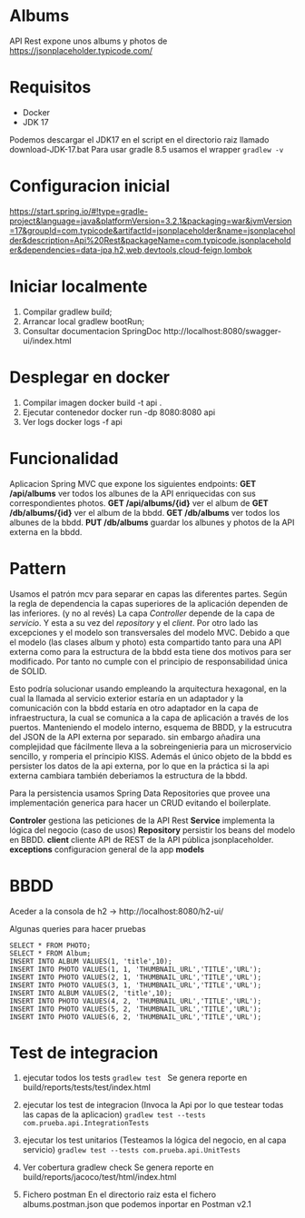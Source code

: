 # Albums
API Rest expone unos albums y photos de https://jsonplaceholder.typicode.com/

# Requisitos
- Docker
- JDK 17 

Podemos descargar el JDK17 en el script en el directorio raiz llamado download-JDK-17.bat
Para usar gradle 8.5 usamos el wrapper ```gradlew -v```

# Configuracion inicial
https://start.spring.io/#!type=gradle-project&language=java&platformVersion=3.2.1&packaging=war&jvmVersion=17&groupId=com.typicode&artifactId=jsonplaceholder&name=jsonplaceholder&description=Api%20Rest&packageName=com.typicode.jsonplaceholder&dependencies=data-jpa,h2,web,devtools,cloud-feign,lombok

# Iniciar localmente
1. Compilar
gradlew build;
2. Arrancar local
gradlew bootRun;
3. Consultar documentacion SpringDoc
http://localhost:8080/swagger-ui/index.html

# Desplegar en docker
1. Compilar imagen
docker build -t api . 
2. Ejecutar contenedor
docker run -dp 8080:8080 api
3. Ver logs
docker logs -f api

# Funcionalidad
Aplicacion Spring MVC que expone los siguientes endpoints:
**GET /api/albums** ver todos los albunes de la API enriquecidas con sus correspondientes photos.
**GET /api/albums/{id}** ver el album de
**GET /db/albums/{id}** ver el album de la bbdd.
**GET /db/albums** ver todos los albunes de la bbdd.
**PUT /db/albums** guardar los albunes y photos de la API externa en la bbdd.

# Pattern 
Usamos el patrón mcv para separar en capas las diferentes partes.
Según la regla de dependencia la capas superiores de la aplicación dependen de las inferiores. (y no al revés)
La capa *Controller* depende de la capa de *servicio*. Y esta a su vez del *repository* y el *client*.
Por otro lado las excepciones y el modelo son transversales del modelo MVC.
Debido a que el modelo (las clases album y photo) esta compartido tanto para una API externa como para la estructura de la bbdd
esta tiene dos motivos para ser modificado. Por tanto no cumple con el principio de responsabilidad única de SOLID. 

Esto podría solucionar usando empleando la arquitectura hexagonal, en la cual la llamada al servicio exterior estaría en 
un adaptador y la comunicación con la bbdd estaría en otro adaptador en la capa de infraestructura,
la cual se comunica a la capa de aplicación a través de los puertos. 
Manteniendo el modelo interno, esquema de BBDD, y la estrucutra del JSON de la API externa por separado.
sin embargo añadira una complejidad que fácilmente lleva a la sobreingenieria para un microservicio sencillo,
y romperia el príncipio KISS. 
Además el único objeto de la bbdd es persister los datos de la api externa, por lo que en la práctica 
si la api externa cambiara también deberiamos la estructura de la bbdd. 

Para la persistencia usamos Spring Data Repositories que provee una implementación 
generica para hacer un CRUD evitando el boilerplate.

**Controler** gestiona las peticiones de la API Rest
**Service** implementa la lógica del negocio (caso de usos)
**Repository** persistir los beans del modelo en BBDD.
**client** cliente API de REST de la API pública jsonplaceholder.
**exceptions** configuracion general de la app
**models** 


# BBDD
Aceder a la consola de h2 -> http://localhost:8080/h2-ui/

Algunas queries para hacer pruebas
```
SELECT * FROM PHOTO;
SELECT * FROM Album;
INSERT INTO ALBUM VALUES(1, 'title',10);
INSERT INTO PHOTO VALUES(1, 1, 'THUMBNAIL_URL','TITLE','URL');
INSERT INTO PHOTO VALUES(2, 1, 'THUMBNAIL_URL','TITLE','URL');
INSERT INTO PHOTO VALUES(3, 1, 'THUMBNAIL_URL','TITLE','URL');
INSERT INTO ALBUM VALUES(2, 'title',10);
INSERT INTO PHOTO VALUES(4, 2, 'THUMBNAIL_URL','TITLE','URL');
INSERT INTO PHOTO VALUES(5, 2, 'THUMBNAIL_URL','TITLE','URL');
INSERT INTO PHOTO VALUES(6, 2, 'THUMBNAIL_URL','TITLE','URL');
```

# Test de integracion
1. ejecutar todos los tests
```gradlew test ``` 
Se genera reporte en build/reports/tests/test/index.html

2. ejecutar los test de integracion
(Invoca la Api por lo que testear todas las capas de la aplicacion)
```gradlew test --tests com.prueba.api.IntegrationTests```

3. ejecutar los test unitarios
(Testeamos la lógica del negocio, en al capa servicio)
```gradlew test --tests com.prueba.api.UnitTests```

4. Ver cobertura
gradlew check
Se genera reporte en build/reports/jacoco/test/html/index.html

5. Fichero postman
En el directorio raiz esta el fichero albums.postman.json
que podemos inportar en Postman v2.1



